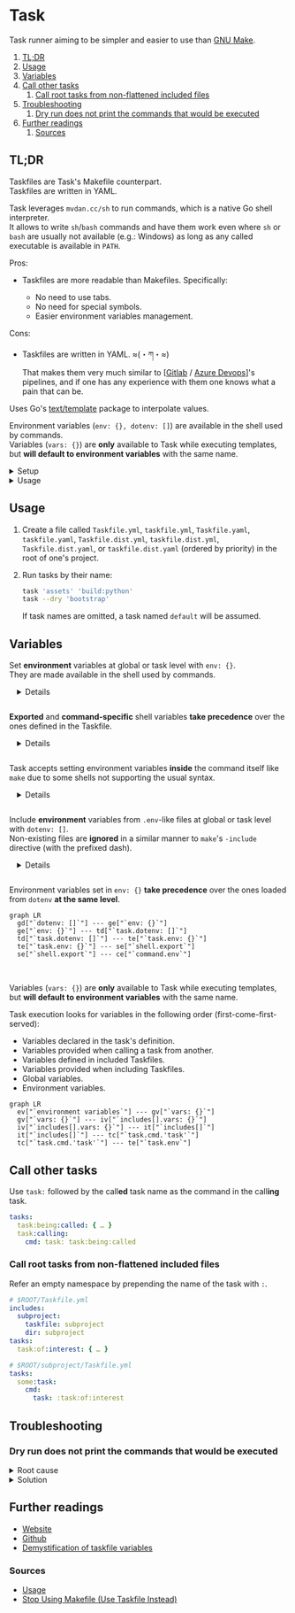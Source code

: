 # Task

Task runner aiming to be simpler and easier to use than [GNU Make].

1. [TL;DR](#tldr)
1. [Usage](#usage)
1. [Variables](#variables)
1. [Call other tasks](#call-other-tasks)
   1. [Call root tasks from non-flattened included files](#call-root-tasks-from-non-flattened-included-files)
1. [Troubleshooting](#troubleshooting)
   1. [Dry run does not print the commands that would be executed](#dry-run-does-not-print-the-commands-that-would-be-executed)
1. [Further readings](#further-readings)
   1. [Sources](#sources)

## TL;DR

Taskfiles are Task's Makefile counterpart.<br/>
Taskfiles are written in YAML.

Task leverages `mvdan.cc/sh` to run commands, which is a native Go shell interpreter.<br/>
It allows to write `sh`/`bash` commands and have them work even where `sh` or `bash` are usually not available (e.g.:
Windows) as long as any called executable is available in `PATH`.

Pros:

- Taskfiles are more readable than Makefiles.
  Specifically:

  - No need to use tabs.
  - No need for special symbols.
  - Easier environment variables management.

Cons:

- Taskfiles are written in YAML. ≈(・ཀ・≈)<br/>
  That makes them very much similar to \[[Gitlab] / [Azure Devops]]'s pipelines, and if one has any experience with them
  one knows what a pain that can be.

Uses Go's [text/template] package to interpolate values.

Environment variables (`env: {}, dotenv: []`) are available in the shell used by commands.<br/>
Variables (`vars: {}`) are **only** available to Task while executing templates, but **will default to environment
variables** with the same name.

<details>
  <summary>Setup</summary>

```sh
# Install the executable.
brew install 'go-task'
choco install 'go-task'
docker pull 'taskfile/task'
dnf install 'go-task'
go install 'github.com/go-task/task/v3/cmd/task@latest'
pip install --user 'go_task_bin'
snap install 'task' --classic
zypper install 'https://github.com/go-task/task/releases/download/v3.39.2/task_linux_amd64.rpm'

# Setup the shell's completion.
task --completion 'fish' > ~/'.config/fish/completions/task.fish'
task --completion 'zsh'  > '/usr/local/share/zsh/site-functions/_task'
task --completion 'bash' > '/etc/bash_completion.d/task'

# Create a new 'Taskfile.yml' file in the current folder.
task --init
```

</details>
<details>
  <summary>Usage</summary>

```sh
# Run tasks.
# No tasks given --> assumed one named 'default'
task
task 'assets'
task -v 'build:python' 'deploy:app'

# Simulate running tasks.
task -n 'bootstrap'
task --dry --verbose 'lint' 'validate:ansible'
```

</details>

## Usage

1. Create a file called `Taskfile.yml`, `taskfile.yml`, `Taskfile.yaml`, `taskfile.yaml`, `Taskfile.dist.yml`,
   `taskfile.dist.yml`, `Taskfile.dist.yaml`, or `taskfile.dist.yaml` (ordered by priority) in the root of one's
   project.

1. Run tasks by their name:

   ```sh
   task 'assets' 'build:python'
   task --dry 'bootstrap'
   ```

   If task names are omitted, a task named `default` will be assumed.

## Variables

Set **environment** variables at global or task level with `env: {}`.<br/>
They are made available in the shell used by commands.

<details style="padding: 0 0 1em 1em;">

```yml
env:
  SOME_VAR: some DEFAULT value
tasks:
  env_vars:test:
    env:
      SOME_VAR: some value
    cmds:
      - echo $SOME_VAR
```

</details>

**Exported** and **command-specific** shell variables **take precedence** over the ones defined in the Taskfile.

<details style="padding: 0 0 1em 1em;">

```sh
$ task env_vars:test
some value

$ set SOME_VAR 'some OTHER value'
$ task env_vars:test
some value

$ set -x SOME_VAR 'some OTHER value'
$ task env_vars:test
some OTHER value

$ SOME_VAR='some EPHEMERAL value' task env_vars:test
some EPHEMERAL value
```

</details>

Task accepts setting environment variables **inside** the command itself like `make` due to some shells not supporting
the usual syntax.

<details style="padding: 0 0 1em 1em;">

```sh
# These are equivalent
CONTENT='Hello, World!' FILE=file.txt MESSAGE="All done!" task write-file print
task write-file FILE=file.txt "CONTENT=Hello, World!" print "MESSAGE=All done!"
```

</details>

Include **environment** variables from `.env`-like files at global or task level with `dotenv: []`.<br/>
Non-existing files are **ignored** in a similar manner to `make`'s `-include` directive (with the prefixed dash).

<details style="padding: 0 0 1em 1em;">

```yml
dotenv:
  - .env
  - .env.local
tasks:
  env_vars:test:
    dotenv:
      - .env.task
      - .env.task.local
```

</details>

Environment variables set in `env: {}` **take precedence** over the ones loaded from `dotenv` **at the same level**.

```mermaid
graph LR
  gd["`dotenv: []`"] --- ge["`env: {}`"]
  ge["`env: {}`"] --- td["`task.dotenv: []`"]
  td["`task.dotenv: []`"] --- te["`task.env: {}`"]
  te["`task.env: {}`"] --- se["`shell.export`"]
  se["`shell.export`"] --- ce["`command.env`"]
```

<br/>

Variables (`vars: {}`) are **only** available to Task while executing templates, but **will default to environment
variables** with the same name.

Task execution looks for variables in the following order (first-come-first-served):

- Variables declared in the task's definition.
- Variables provided when calling a task from another.
- Variables defined in included Taskfiles.
- Variables provided when including Taskfiles.
- Global variables.
- Environment variables.

```mermaid
graph LR
  ev["`environment variables`"] --- gv["`vars: {}`"]
  gv["`vars: {}`"] --- iv["`includes[].vars: {}`"]
  iv["`includes[].vars: {}`"] --- it["`includes[]`"]
  it["`includes[]`"] --- tc["`task.cmd.'task'`"]
  tc["`task.cmd.'task'`"] --- te["`task.env`"]
```

## Call other tasks

Use `task:` followed by the call**ed** task name as the command in the call**ing** task.

```yml
tasks:
  task:being:called: { … }
  task:calling:
    cmd: task: task:being:called
```

### Call root tasks from non-flattened included files

Refer an empty namespace by prepending the name of the task with `:`.

```yml
# $ROOT/Taskfile.yml
includes:
  subproject:
    taskfile: subproject
    dir: subproject
tasks:
  task:of:interest: { … }
```

```yml
# $ROOT/subproject/Taskfile.yml
tasks:
  some:task:
    cmd:
      task: :task:of:interest
```

## Troubleshooting

### Dry run does not print the commands that would be executed

<details>
  <summary>Root cause</summary>

Command simulations do **not** print commands to output when setting `silent: true` at any level.

</details>

<details>
  <summary>Solution</summary>

Force the print using `-v, --verbose` when `silent` is set to `true`, or set it to `false` at task level.

</details>

## Further readings

- [Website]
- [Github]
- [Demystification of taskfile variables]

### Sources

- [Usage]
- [Stop Using Makefile (Use Taskfile Instead)]

<!--
  Reference
  ═╬═Time══
  -->

<!-- In-article sections -->
<!-- Knowledge base -->
[azure devops]: cloud%20computing/azure/devops.md
[gitlab]: gitlab/README.md
[gnu make]: gnu%20userland/make.md

<!-- Files -->
<!-- Upstream -->
[github]: https://github.com/go-task/task
[usage]: https://taskfile.dev/usage/
[website]: https://taskfile.dev/

<!-- Others -->
[demystification of taskfile variables]: https://medium.com/@TianchenW/demystification-of-taskfile-variables-29b751950393
[stop using makefile (use taskfile instead)]: https://dev.to/calvinmclean/stop-using-makefile-use-taskfile-instead-4hm9
[text/template]: https://pkg.go.dev/text/template
